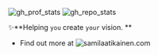 ![gh_prof_stats](https://github-readme-stats.vercel.app/api?username=SamimiesGames&show_icons=true&theme=tokyonight)
![gh_repo_stats](https://github-readme-stats.vercel.app/api/top-langs/?username=SamimiesGames&layout=compact&theme=tokyonight)

✨**Helping `you` create `your` vision. **
* Find out more at ![samilaatikainen.com](https://samilaatikainen.com/)

